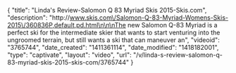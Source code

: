 {
    "title": "Linda's Review-Salomon Q 83 Myriad Skis 2015-Skis.com",
    "description": "http:\/\/www.skis.com\/Salomon-Q-83-Myriad-Womens-Skis-2015\/360836P,default,pd.html\n\n\nThe new Salomon Q-83 Myriad is a perfect ski for the intermediate skier that wants to start venturing into the ungroomed terrain, but still wants a ski that can maneuver an",
    "videoid": "3765744",
    "date_created": "1411361114",
    "date_modified": "1418182001",
    "type": "captivate",
    "layout": "video",
    "url": "\/v\/linda-s-review-salomon-q-83-myriad-skis-2015-skis-com\/3765744"
}